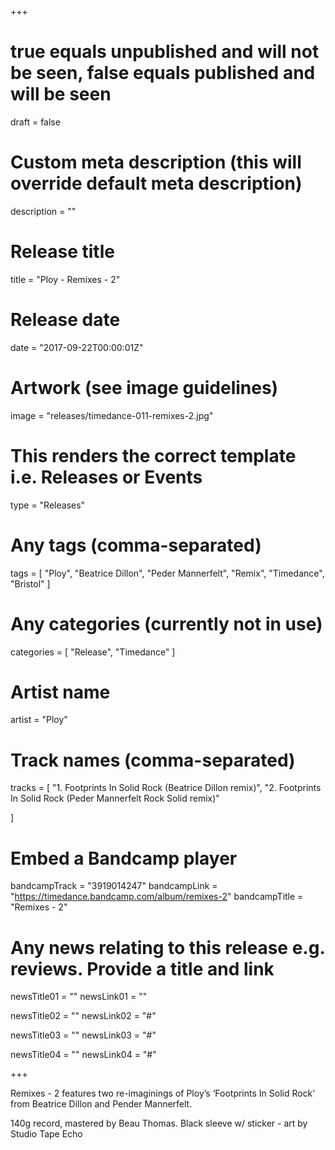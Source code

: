 +++

# true equals unpublished and will not be seen, false equals published and will be seen
draft = false

# Custom meta description (this will override default meta description)
description = ""

# Release title
title = "Ploy - Remixes - 2"

# Release date
date = "2017-09-22T00:00:01Z"

# Artwork (see image guidelines)
image = "releases/timedance-011-remixes-2.jpg"

# This renders the correct template i.e. Releases or Events
type = "Releases"

# Any tags (comma-separated)
tags = [ 
	"Ploy",
	"Beatrice Dillon",
	"Peder Mannerfelt", 
	"Remix",
	"Timedance",
	"Bristol"
]

# Any categories (currently not in use)
categories = [ 
	"Release", 
	"Timedance" 
]

# Artist name
artist = "Ploy"

# Track names (comma-separated)
tracks = [
	"1. Footprints In Solid Rock (Beatrice Dillon remix)",
	"2. Footprints In Solid Rock (Peder Mannerfelt Rock Solid remix)"
	
]

# Embed a Bandcamp player
bandcampTrack = "3919014247"
bandcampLink = "https://timedance.bandcamp.com/album/remixes-2"
bandcampTitle = "Remixes - 2"

# Any news relating to this release e.g. reviews. Provide a title and link
newsTitle01 = ""
newsLink01 = ""

newsTitle02 = ""
newsLink02 = "#"

newsTitle03 = ""
newsLink03 = "#"

newsTitle04 = ""
newsLink04 = "#"

+++

<!-- Provide a summary/statement below -->
Remixes - 2 features two re-imaginings of Ploy’s ‘Footprints In Solid Rock’ from Beatrice Dillon and Pender Mannerfelt.
 
140g record, mastered by Beau Thomas. Black sleeve w/ sticker - art by Studio Tape Echo
